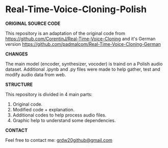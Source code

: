 # Real-Time-Voice-Cloning-Polish

****ORIGINAL SOURCE CODE****

This repository is an adaptation of the original code from https://github.com/CorentinJ/Real-Time-Voice-Cloning and it's German version https://github.com/padmalcom/Real-Time-Voice-Cloning-German

**CHANGES**

The main model (encoder, synthesizer, vocoder) is traind on a Polish audio dataset. Additional .ipynb and .py files were made to help gather, test and modify audio data from web.

**STRUCTURE**

This repository is divided in 4 main parts:
1. Original code.
2. Modified code + explanation.
3. Additional codes to help process audio files.
4. Graphic help to understand some dependencies.

**CONTACT**

Feel free to contact me: grdw20github@gmail.com



